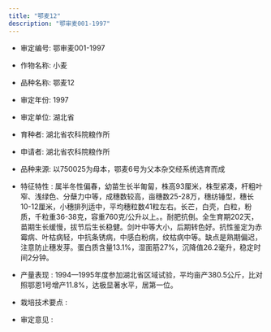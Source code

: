 ```yaml
---
title: "鄂麦12"
description: "鄂审麦001-1997"
---
```

* 审定编号:  鄂审麦001-1997

*  作物名称:  小麦

*  品种名称:  鄂麦12

*  审定年份:  1997

*  审定单位:  湖北省

* 育种者:  湖北省农科院粮作所

*  申请者:  湖北省农科院粮作所

*  品种来源:  以750025为母本，鄂麦6号为父本杂交经系统选育而成

*  特征特性 : 
属半冬性偏春，幼苗生长半匍匐，株高93厘米，株型紧凑，杆粗叶窄、浅绿色、分蘖力中等，成穗数较高，亩穗数25-28万，穗纺锤型，穗长10-12厘米，小穗排列适中，平均穗粒数41粒左右。长芒，白壳，白粒，粉质，千粒重36-38克，容重760克/公升以上。。耐肥抗倒。全生育期202天，苗期生长缓慢，拔节后生长稳健。剑叶中等大小，后期转色好。抗性鉴定为赤霉病、叶枯病轻，中抗条锈病，中感白粉病，纹枯病中等。缺点是熟期偏迟，注意防止穗发芽。蛋白质含量13.1%，湿面筋27%，沉降值26.2毫升，稳定时间2分钟。
 
*  产量表现 : 
1994—1995年度参加湖北省区域试验，平均亩产380.5公斤，比对照鄂恩1号增产11.8%，达极显著水平，居第一位。

*  栽培技术要点 : 


*  审定意见 : 

